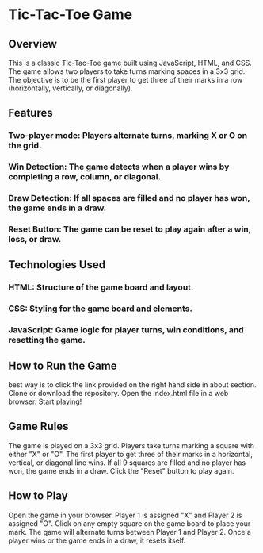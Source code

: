 # **Tic-Tac-Toe Game**
## **Overview**
This is a classic Tic-Tac-Toe game built using JavaScript, HTML, and CSS. The game allows two players to take turns marking spaces in a 3x3 grid. The objective is to be the first player to get three of their marks in a row (horizontally, vertically, or diagonally).

## **Features**
### Two-player mode: Players alternate turns, marking X or O on the grid.
### Win Detection: The game detects when a player wins by completing a row, column, or diagonal.
### Draw Detection: If all spaces are filled and no player has won, the game ends in a draw.
### Reset Button: The game can be reset to play again after a win, loss, or draw.
## **Technologies Used**
### HTML: Structure of the game board and layout.
### CSS: Styling for the game board and elements.
### JavaScript: Game logic for player turns, win conditions, and resetting the game.
## **How to Run the Game**
best way is to click the link provided on the right hand side in about section.
Clone or download the repository.
Open the index.html file in a web browser.
Start playing!
## **Game Rules**
The game is played on a 3x3 grid.
Players take turns marking a square with either "X" or "O".
The first player to get three of their marks in a horizontal, vertical, or diagonal line wins.
If all 9 squares are filled and no player has won, the game ends in a draw.
Click the "Reset" button to play again.
## **How to Play**
Open the game in your browser.
Player 1 is assigned "X" and Player 2 is assigned "O".
Click on any empty square on the game board to place your mark.
The game will alternate turns between Player 1 and Player 2.
Once a player wins or the game ends in a draw, it resets itself.
